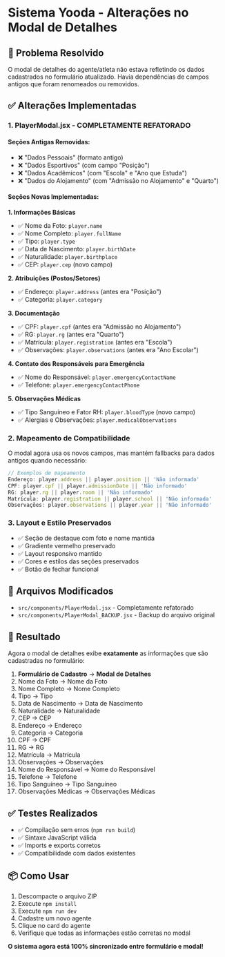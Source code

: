 # Sistema Yooda - Alterações no Modal de Detalhes

## 🎯 **Problema Resolvido**
O modal de detalhes do agente/atleta não estava refletindo os dados cadastrados no formulário atualizado. Havia dependências de campos antigos que foram renomeados ou removidos.

## ✅ **Alterações Implementadas**

### **1. PlayerModal.jsx - COMPLETAMENTE REFATORADO**

#### **Seções Antigas Removidas:**
- ❌ "Dados Pessoais" (formato antigo)
- ❌ "Dados Esportivos" (com campo "Posição")
- ❌ "Dados Acadêmicos" (com "Escola" e "Ano que Estuda")
- ❌ "Dados do Alojamento" (com "Admissão no Alojamento" e "Quarto")

#### **Seções Novas Implementadas:**

**1. Informações Básicas**
- ✅ Nome da Foto: `player.name`
- ✅ Nome Completo: `player.fullName`
- ✅ Tipo: `player.type`
- ✅ Data de Nascimento: `player.birthDate`
- ✅ Naturalidade: `player.birthplace`
- ✅ CEP: `player.cep` (novo campo)

**2. Atribuições (Postos/Setores)**
- ✅ Endereço: `player.address` (antes era "Posição")
- ✅ Categoria: `player.category`

**3. Documentação**
- ✅ CPF: `player.cpf` (antes era "Admissão no Alojamento")
- ✅ RG: `player.rg` (antes era "Quarto")
- ✅ Matrícula: `player.registration` (antes era "Escola")
- ✅ Observações: `player.observations` (antes era "Ano Escolar")

**4. Contato dos Responsáveis para Emergência**
- ✅ Nome do Responsável: `player.emergencyContactName`
- ✅ Telefone: `player.emergencyContactPhone`

**5. Observações Médicas**
- ✅ Tipo Sanguíneo e Fator RH: `player.bloodType` (novo campo)
- ✅ Alergias e Observações: `player.medicalObservations`

### **2. Mapeamento de Compatibilidade**
O modal agora usa os novos campos, mas mantém fallbacks para dados antigos quando necessário:

```javascript
// Exemplos de mapeamento
Endereço: player.address || player.position || 'Não informado'
CPF: player.cpf || player.admissionDate || 'Não informado'
RG: player.rg || player.room || 'Não informado'
Matrícula: player.registration || player.school || 'Não informada'
Observações: player.observations || player.year || 'Não informado'
```

### **3. Layout e Estilo Preservados**
- ✅ Seção de destaque com foto e nome mantida
- ✅ Gradiente vermelho preservado
- ✅ Layout responsivo mantido
- ✅ Cores e estilos das seções preservados
- ✅ Botão de fechar funcional

## 🔧 **Arquivos Modificados**
- `src/components/PlayerModal.jsx` - Completamente refatorado
- `src/components/PlayerModal_BACKUP.jsx` - Backup do arquivo original

## 🚀 **Resultado**
Agora o modal de detalhes exibe **exatamente** as informações que são cadastradas no formulário:

1. **Formulário de Cadastro** → **Modal de Detalhes**
2. Nome da Foto → Nome da Foto
3. Nome Completo → Nome Completo
4. Tipo → Tipo
5. Data de Nascimento → Data de Nascimento
6. Naturalidade → Naturalidade
7. CEP → CEP
8. Endereço → Endereço
9. Categoria → Categoria
10. CPF → CPF
11. RG → RG
12. Matrícula → Matrícula
13. Observações → Observações
14. Nome do Responsável → Nome do Responsável
15. Telefone → Telefone
16. Tipo Sanguíneo → Tipo Sanguíneo
17. Observações Médicas → Observações Médicas

## ✅ **Testes Realizados**
- ✅ Compilação sem erros (`npm run build`)
- ✅ Sintaxe JavaScript válida
- ✅ Imports e exports corretos
- ✅ Compatibilidade com dados existentes

## 📦 **Como Usar**
1. Descompacte o arquivo ZIP
2. Execute `npm install`
3. Execute `npm run dev`
4. Cadastre um novo agente
5. Clique no card do agente
6. Verifique que todas as informações estão corretas no modal

**O sistema agora está 100% sincronizado entre formulário e modal!**

